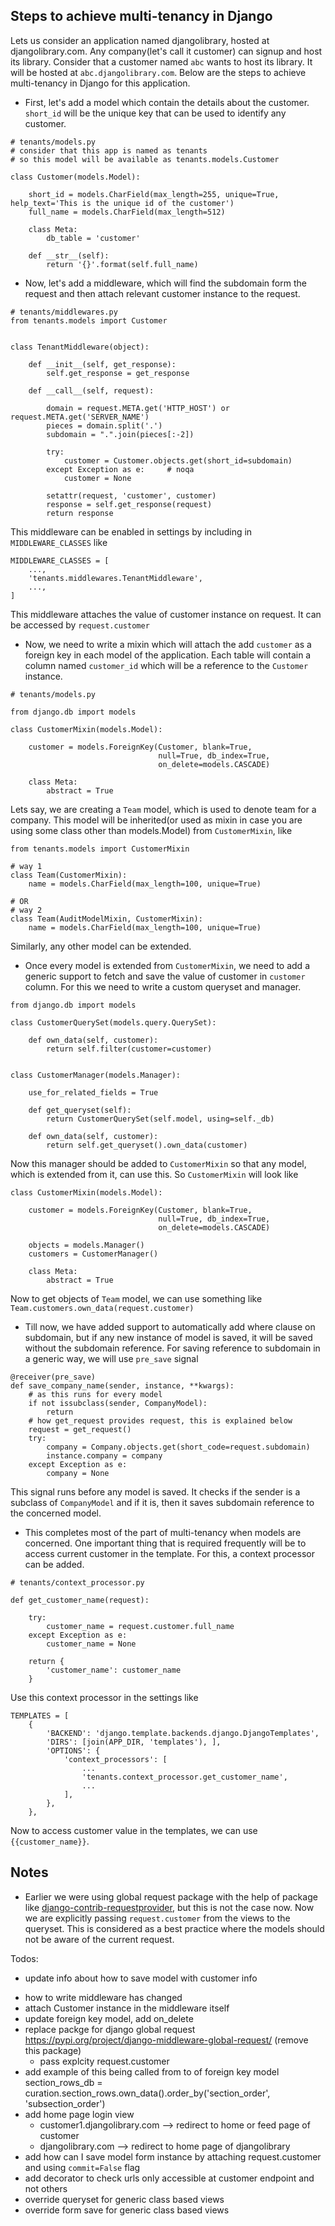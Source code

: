 
## Steps to achieve multi-tenancy in Django

Lets us consider an application named djangolibrary, hosted at djangolibrary.com. Any company(let's call it customer) can signup and host its library. Consider that a customer named `abc` wants to host its library. It will be hosted at `abc.djangolibrary.com`. Below are the steps to achieve multi-tenancy in Django for this application.

* First, let's add a model which contain the details about the customer. `short_id` will be the unique key that can be used to identify any customer.

```
# tenants/models.py
# consider that this app is named as tenants
# so this model will be available as tenants.models.Customer

class Customer(models.Model):

    short_id = models.CharField(max_length=255, unique=True, help_text='This is the unique id of the customer')
    full_name = models.CharField(max_length=512)

    class Meta:
        db_table = 'customer'

    def __str__(self):
        return '{}'.format(self.full_name)
```

* Now, let's add a middleware, which will find the subdomain form the request and then attach relevant customer instance to the request.

```
# tenants/middlewares.py
from tenants.models import Customer


class TenantMiddleware(object):

    def __init__(self, get_response):
        self.get_response = get_response

    def __call__(self, request):

        domain = request.META.get('HTTP_HOST') or request.META.get('SERVER_NAME')
        pieces = domain.split('.')
        subdomain = ".".join(pieces[:-2])

        try:
            customer = Customer.objects.get(short_id=subdomain)
        except Exception as e:     # noqa
            customer = None

        setattr(request, 'customer', customer)
        response = self.get_response(request)
        return response

```

This middleware can be enabled in settings by including in `MIDDLEWARE_CLASSES` like

```
MIDDLEWARE_CLASSES = [
    ...,
    'tenants.middlewares.TenantMiddleware',
    ...,
]
```

This middleware attaches the value of customer instance on request. It can be accessed by `request.customer`

* Now, we need to write a mixin which will attach the add `customer` as a foreign key in each model of the application. Each table will contain a column named `customer_id` which will be a reference to the `Customer` instance.

```
# tenants/models.py

from django.db import models

class CustomerMixin(models.Model):

    customer = models.ForeignKey(Customer, blank=True,
                                 null=True, db_index=True,
                                 on_delete=models.CASCADE)

    class Meta:
        abstract = True
```

Lets say, we are creating a `Team` model, which is used to denote team for a company. This model will be inherited(or used as mixin in case you are using some class other than models.Model) from `CustomerMixin`, like

```
from tenants.models import CustomerMixin

# way 1
class Team(CustomerMixin):
    name = models.CharField(max_length=100, unique=True)

# OR
# way 2
class Team(AuditModelMixin, CustomerMixin):
    name = models.CharField(max_length=100, unique=True)

```

Similarly, any other model can be extended.

* Once every model is extended from `CustomerMixin`, we need to add a generic support to fetch and save the value of customer in `customer` column. For this we need to write a custom queryset and manager.

```
from django.db import models

class CustomerQuerySet(models.query.QuerySet):

    def own_data(self, customer):
        return self.filter(customer=customer)


class CustomerManager(models.Manager):

    use_for_related_fields = True

    def get_queryset(self):
        return CustomerQuerySet(self.model, using=self._db)

    def own_data(self, customer):
        return self.get_queryset().own_data(customer)
```

Now this manager should be added to `CustomerMixin` so that any model, which is extended from it, can use this. So `CustomerMixin` will look like

```
class CustomerMixin(models.Model):

    customer = models.ForeignKey(Customer, blank=True,
                                 null=True, db_index=True,
                                 on_delete=models.CASCADE)

    objects = models.Manager()
    customers = CustomerManager()

    class Meta:
        abstract = True
```

Now to get objects of `Team` model, we can use something like `Team.customers.own_data(request.customer)`

* Till now, we have added support to automatically add where clause on subdomain, but if any new instance of model is saved, it will be saved without the subdomain reference. For saving reference to subdomain in a generic way, we will use `pre_save` signal

```
@receiver(pre_save)
def save_company_name(sender, instance, **kwargs):
    # as this runs for every model
    if not issubclass(sender, CompanyModel):
        return
    # how get_request provides request, this is explained below
    request = get_request()
    try:
        company = Company.objects.get(short_code=request.subdomain)
        instance.company = company
    except Exception as e:
        company = None
```

This signal runs before any model is saved. It checks if the sender is a subclass of `CompanyModel` and if it is, then it saves subdomain reference to the concerned model.

* This completes most of the part of multi-tenancy when models are concerned. One important thing that is required frequently will be to access current customer in the template. For this, a context processor can be added.

```
# tenants/context_processor.py

def get_customer_name(request):

    try:
        customer_name = request.customer.full_name
    except Exception as e:
        customer_name = None

    return {
        'customer_name': customer_name
    }
```

Use this context processor in the settings like

```
TEMPLATES = [
    {
        'BACKEND': 'django.template.backends.django.DjangoTemplates',
        'DIRS': [join(APP_DIR, 'templates'), ],
        'OPTIONS': {
            'context_processors': [
                ...
                'tenants.context_processor.get_customer_name',
                ...
            ],
        },
    },
```

Now to access customer value in the templates, we can use `{{customer_name}}`.

## Notes

* Earlier we were using global request package with the help of package like [django-contrib-requestprovider](https://pypi.org/project/django-contrib-requestprovider/), but this is not the case now. Now we are explicitly passing `request.customer` from the views to the queryset. This is considered as a best practice where the models should not be aware of the current request.


Todos:

* update info about how to save model with customer info
- how to write middleware has changed
- attach Customer instance in the middleware itself
- update foreign key model, add on_delete
- replace packge for django global request https://pypi.org/project/django-middleware-global-request/ (remove this package)
    - pass explcity request.customer
- add example of this being called from to of foreign key model
    section_rows_db = curation.section_rows.own_data().order_by('section_order', 'subsection_order')
- add home page login view
    - customer1.djangolibrary.com  --> redirect to home or feed page of customer
    - djangolibrary.com --> redirect to home page of djangolibrary
- add how can I save model form instance by attaching request.customer and using `commit=False` flag
- add decorator to check urls only accessible at customer endpoint and not others
- override queryset for generic class based views
- override form save for generic class based views
